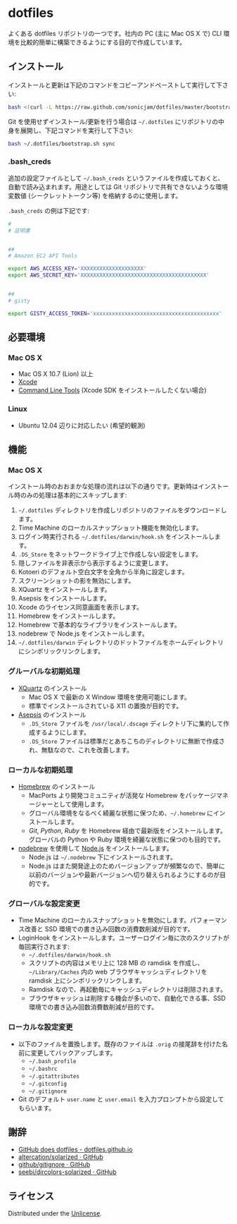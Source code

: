 dotfiles
========

よくある dotfiles リポジトリの一つです。社内の PC (主に Mac OS X で) CLI 環境を比較的簡単に構築できるようにする目的で作成しています。

インストール
------------

インストールと更新は下記のコマンドをコピーアンドペーストして実行して下さい:

```bash
bash <(curl -L https://raw.github.com/sonicjam/dotfiles/master/bootstrap.sh)
```

Git を使用せずインストール/更新を行う場合は `~/.dotfiles` にリポジトリの中身を展開し、下記コマンドを実行して下さい:

```bash
bash ~/.dotfiles/bootstrap.sh sync
```

### .bash_creds

追加の設定ファイルとして `~/.bash_creds` というファイルを作成しておくと、自動で読み込まれます。用途としては Git リポジトリで共有できないような環境変数値 (シークレットトークン等) を格納するのに使用します。

`.bash_creds` の例は下記です:

```bash
#
# 証明書


##
# Amazon EC2 API Tools

export AWS_ACCESS_KEY='XXXXXXXXXXXXXXXXXXXX'
export AWS_SECRET_KEY='XXXXXXXXXXXXXXXXXXXXXXXXXXXXXXXXXXXXXXXX'


##
# gisty

export GISTY_ACCESS_TOKEN='xxxxxxxxxxxxxxxxxxxxxxxxxxxxxxxxxxxxxxxx'
```

必要環境
--------

### Mac OS X

* Mac OS X 10.7 (Lion) 以上
* [Xcode](http://itunes.apple.com/en/app/xcode/id497799835)
* [Command Line Tools](http://developer.apple.com/xcode/) (Xcode SDK をインストールしたくない場合)

### Linux

* Ubuntu 12.04 辺りに対応したい (希望的観測)

機能
----

### Mac OS X

インストール時のおおまかな処理の流れは以下の通りです。更新時はインストール時のみの処理は基本的にスキップします:

1. `~/.dotfiles` ディレクトリを作成しリポジトリのファイルをダウンロードします。
2. Time Machine のローカルスナップショット機能を無効化します。
3. ログイン時実行される `~/.dotfiles/darwin/hook.sh` をインストールします。
4. `.DS_Store` をネットワークドライブ上で作成しない設定をします。
5. 隠しファイルを非表示から表示するように変更します。
6. Kotoeri のデフォルト空白文字を全角から半角に設定します。
7. スクリーンショットの影を無効にします。
8. XQuartz をインストールします。
9. Asepsis をインストールします。
10. Xcode のライセンス同意画面を表示します。
11. Homebrew をインストールします。
12. Homebrew で基本的なライブラリをインストールします。
13. nodebrew で Node.js をインストールします。
14. `~/.dotfiles/darwin` ディレクトリのドットファイルをホームディレクトリにシンボリックリンクします。

### グルーバルな初期処理

* [XQuartz](http://xquartz.macosforge.org/landing/) のインストール
    * Mac OS X で最新の X Window 環境を使用可能にします。
    * 標準でインストールされている X11 の置換が目的です。
* [Asepsis](http://asepsis.binaryage.com/) のインストール
    * `.DS_Store` ファイルを `/usr/local/.dscage` ディレクトリ下に集約して作成するようにします。
    * `.DS_Store` ファイルは標準だとあちこちのディレクトリに無断で作成され、無駄なので、これを改善します。

### ローカルな初期処理

* [Homebrew](http://mxcl.github.io/homebrew/) のインストール
    * MacPorts より開発コミュニティが活発な Homebrew をパッケージマネージャーとして使用します。
    * グローバル環境をなるべく綺麗な状態に保つため、`~/.homebrew` にインストールします。
    * *Git*, *Python*, *Ruby* を Homebrew 経由で最新版をインストールします。グローバルの Python や Ruby 環境を綺麗な状態に保つのも目的です。
* [nodebrew](https://github.com/hokaccha/nodebrew) を使用して [Node.js](http://nodejs.org/) をインストールします。
    * Node.js は `~/.nodebrew` 下にインストールされます。
    * Node.js はまた開発途上のためバージョンアップが頻繁なので、簡単に以前のバージョンや最新バージョンへ切り替えられるようにするのが目的です。

### グローバルな設定変更

* Time Machine のローカルスナップショットを無効にします。パフォーマンス改善と SSD 環境での書き込み回数の消費数削減が目的です。
* LoginHook をインストールします。ユーザーログイン毎に次のスクリプトが毎回実行されます:
    * `~/.dotfiles/darwin/hook.sh`
    * スクリプトの内容はメモリ上に 128 MB の ramdisk を作成し、`~/Library/Caches` 内の web ブラウザキャッシュディレクトリを ramdisk 上にシンボリックリンクします。
    * Ramdisk なので、再起動毎にキャッシュディレクトリは削除されます。
    * ブラウザキャッシュは削除する機会が多いので、自動化できる事、SSD 環境での書き込み回数消費数削減が目的です。

### ローカルな設定変更

* 以下のファイルを置換します。既存のファイルは `.orig` の接尾辞を付けた名前に変更してバックアップします。
    * `~/.bash_profile`
    * `~/.bashrc`
    * `~/.gitattributes`
    * `~/.gitconfig`
    * `~/.gitignore`
* Git のデフォルト `user.name` と `user.email` を入力プロンプトから設定してもらいます。

謝辞
----

* [GitHub does dotfiles - dotfiles.github.io](http://dotfiles.github.io/)
* [altercation/solarized · GitHub](https://github.com/altercation/solarized)
* [github/gitignore · GitHub](https://github.com/github/gitignore)
* [seebi/dircolors-solarized · GitHub](https://github.com/seebi/dircolors-solarized)

ライセンス
----------

Distributed under the [Unlicense](http://unlicense.org/).
